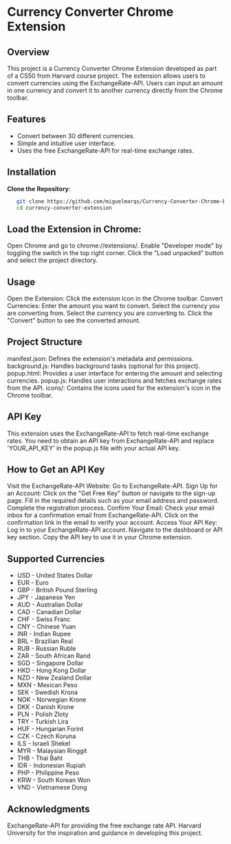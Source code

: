 # Currency Converter Chrome Extension

## Overview

This project is a Currency Converter Chrome Extension developed as part of a CS50 from Harvard course project. The extension allows users to convert currencies using the ExchangeRate-API. Users can input an amount in one currency and convert it to another currency directly from the Chrome toolbar.

## Features

- Convert between 30 different currencies.
- Simple and intuitive user interface.
- Uses the free ExchangeRate-API for real-time exchange rates.

## Installation

**Clone the Repository**:
```sh
   git clone https://github.com/miguelmarqs/Currency-Converter-Chrome-Extension.git
   cd currency-converter-extension
```

## Load the Extension in Chrome:

Open Chrome and go to chrome://extensions/.
Enable "Developer mode" by toggling the switch in the top right corner.
Click the "Load unpacked" button and select the project directory.

## Usage
Open the Extension:
Click the extension icon in the Chrome toolbar.
Convert Currencies:
Enter the amount you want to convert.
Select the currency you are converting from.
Select the currency you are converting to.
Click the "Convert" button to see the converted amount.

## Project Structure
manifest.json: Defines the extension's metadata and permissions.
background.js: Handles background tasks (optional for this project).
popup.html: Provides a user interface for entering the amount and selecting currencies.
popup.js: Handles user interactions and fetches exchange rates from the API.
icons/: Contains the icons used for the extension's icon in the Chrome toolbar.

## API Key
This extension uses the ExchangeRate-API to fetch real-time exchange rates. You need to obtain an API key from ExchangeRate-API and replace 'YOUR_API_KEY' in the popup.js file with your actual API key.

## How to Get an API Key
Visit the ExchangeRate-API Website:
Go to ExchangeRate-API.
Sign Up for an Account:
Click on the "Get Free Key" button or navigate to the sign-up page.
Fill in the required details such as your email address and password.
Complete the registration process.
Confirm Your Email:
Check your email inbox for a confirmation email from ExchangeRate-API.
Click on the confirmation link in the email to verify your account.
Access Your API Key:
Log in to your ExchangeRate-API account.
Navigate to the dashboard or API key section.
Copy the API key to use it in your Chrome extension.

## Supported Currencies
- USD - United States Dollar
- EUR - Euro
- GBP - British Pound Sterling
- JPY - Japanese Yen
- AUD - Australian Dollar
- CAD - Canadian Dollar
- CHF - Swiss Franc
- CNY - Chinese Yuan
- INR - Indian Rupee
- BRL - Brazilian Real
- RUB - Russian Ruble
- ZAR - South African Rand
- SGD - Singapore Dollar
- HKD - Hong Kong Dollar
- NZD - New Zealand Dollar
- MXN - Mexican Peso
- SEK - Swedish Krona
- NOK - Norwegian Krone
- DKK - Danish Krone
- PLN - Polish Zloty
- TRY - Turkish Lira
- HUF - Hungarian Forint
- CZK - Czech Koruna
- ILS - Israeli Shekel
- MYR - Malaysian Ringgit
- THB - Thai Baht
- IDR - Indonesian Rupiah
- PHP - Philippine Peso
- KRW - South Korean Won
- VND - Vietnamese Dong

## Acknowledgments
ExchangeRate-API for providing the free exchange rate API.
Harvard University for the inspiration and guidance in developing this project.
